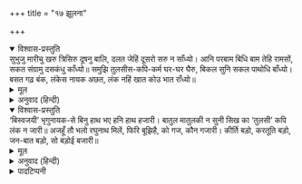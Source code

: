 +++
title = "१७ झूलना"

+++


<details open><summary>विश्वास-प्रस्तुति</summary>
सुभुजु मारीचु खरु त्रिसिरु दूषनु बालि,  
दलत जेहिं दूसरो सरु न साँध्यो।  
आनि परबाम बिधि बाम तेहि रामसों,  
सकत संग्रामु दसकंधु काँध्यो॥  
समुझि तुलसीस-कपि-कर्म घर-घर घैरु,  
बिकल सुनि सकल पाथोधि बाँध्यो।  
बसत गढ़ बंक, लंकेस नायक अछत,  
लंक नहिं खात कोउ भात राँध्यो॥
</details>

<details><summary>मूल</summary>

सुभुजु मारीचु खरु त्रिसिरु दूषनु बालि,  
दलत जेहिं दूसरो सरु न साँध्यो।  
आनि परबाम बिधि बाम तेहि रामसों,  
सकत संग्रामु दसकंधु काँध्यो॥  
समुझि तुलसीस-कपि-कर्म घर-घर घैरु,  
बिकल सुनि सकल पाथोधि बाँध्यो।  
बसत गढ़ बंक, लंकेस नायक अछत,  
लंक नहिं खात कोउ भात राँध्यो॥
</details>

<details><summary>अनुवाद (हिन्दी)</summary>

जिसने सुबाहु, मारीच, खर, दूषण, त्रिशिरा और वालिके मारनेमें दूसरा बाण संधान नहीं किया, उन्हीं रघुनाथजीसे विधिकी वामताके कारण परस्त्रीको ले आकर क्या रावण युद्ध ठान सकता है? तुलसीदासके स्वामी श्रीरामचन्द्रजीके और हनुमान् जी के कार्योंका स्मरण करके घर-घर (रावणकी) बदनामी होती रहती है तथा समुद्र बाँधनेका समाचार सुनकर सब लोग व्याकुल हो गये हैं। (लङ्का-जैसे) विकट गढ़में निवास करते और रावण-जैसे (दुर्दान्त) शासकके रहते हुए भी लङ्कामें कोई पकाया हुआ भात नहीं खाता [क्योंकि उन्हें हर समय आग लगनेका भय बना रहता है]॥ ४॥
</details>

<details open><summary>विश्वास-प्रस्तुति</summary>
‘बिस्वजयी’ भृगुनायक-से बिनु हाथ भए हनि हाथ हजारी।  
बातुल मातुलकी न सुनी सिख का ‘तुलसी’ कपि लंक न जारी॥  
अजहूँ तौ भलो रघुनाथ मिलें, फिरि बूझिहै, को गज, कौन गजारी।  
कीर्ति बड़ो, करतूति बड़ो, जन-बात बड़ो, सो बड़ोई बजारी॥
</details>

<details><summary>मूल</summary>

‘बिस्वजयी’ भृगुनायक-से बिनु हाथ भए हनि हाथ हजारी।  
बातुल मातुलकी न सुनी सिख का ‘तुलसी’ कपि लंक न जारी॥  
अजहूँ तौ भलो रघुनाथ मिलें, फिरि बूझिहै, को गज, कौन गजारी।  
कीर्ति बड़ो, करतूति बड़ो, जन-बात बड़ो, सो बड़ोई बजारी॥
</details>

<details><summary>अनुवाद (हिन्दी)</summary>

[लङ्कापुरीमें रहनेवाले नर-नारी कहते हैं—] हजार भुजाओंवाले (सहस्रार्जुन) को मारनेवाले परशुराम-जैसे विश्वविजयी वीर भी (इन रघुनाथजीके सामने) निहत्थे हो गये। देखो, इस पागल रावणने अपने मामा (माल्यवान्) की भी शिक्षा नहीं मानी; तो तुलसीदासजी कहते हैं—क्या हनुमान् जी ने लङ्काको नहीं जलाया? यदि यह श्रीरघुनाथजीसे मेल कर ले तो अब भी अच्छा है। नहीं तो फिर मालूम हो जायगा कि कौन हाथी है और कौन सिंह है? इस (रावण) की कीर्ति बड़ी है, करनी बड़ी है और जनतामें बात भी बड़ी है, परंतु यह है बड़ा बजारी* (बकवादी)॥ ५॥
</details>

<details><summary>पादटिप्पनी</summary>

* बजारीका अर्थ दलाल या मिथ्यावादी भी हो सकता है।
</details>
